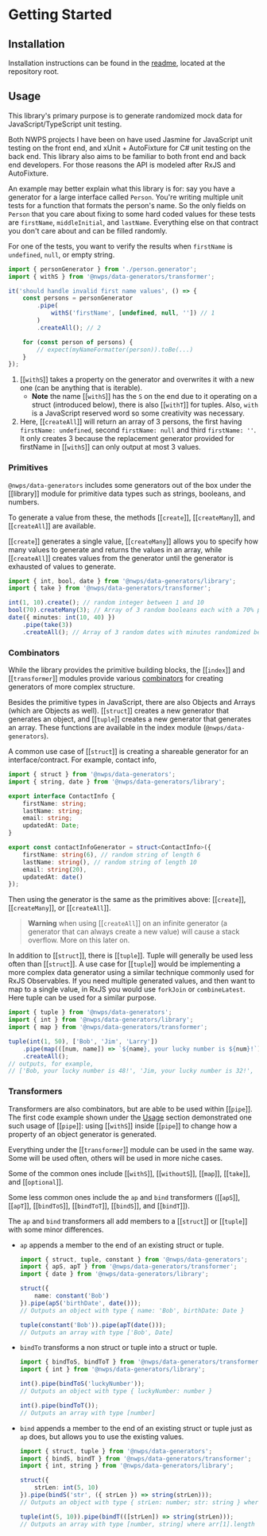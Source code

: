 # Getting Started

## Installation

Installation instructions can be found in the [readme](../../index.html), located at the repository root.

## Usage

This library's primary purpose is to generate randomized mock data for JavaScript/TypeScript unit testing.

Both NWPS projects I have been on have used Jasmine for JavaScript unit testing on the front end, and xUnit + AutoFixture for C# unit testing on the back end. This library also aims to be familiar to both front end and back end developers. For those reasons the API is modeled after RxJS and AutoFixture.

An example may better explain what this library is for: say you have a generator for a large interface called `Person`. You're writing multiple unit tests for a function that formats the person's name. So the only fields on `Person` that you care about fixing to some hard coded values for these tests are `firstName`, `middleInitial`, and `lastName`.
Everything else on that contract you don't care about and can be filled randomly.

For one of the tests, you want to verify the results when `firstName` is `undefined`, `null`, or empty string.

```typescript
import { personGenerator } from './person.generator';
import { withS } from '@nwps/data-generators/transformer';

it('should handle invalid first name values', () => {
    const persons = personGenerator
        .pipe(
            withS('firstName', [undefined, null, '']) // 1
        )
        .createAll(); // 2

    for (const person of persons) {
        // expect(myNameFormatter(person)).toBe(...)
    }
});
```

1. [[`withS`]] takes a property on the generator and overwrites it with a new one (can be anything that is iterable).
    - **Note** the name [[`withS`]] has the `S` on the end due to it operating on a struct (introduced below), there is also [[`withT`]] for tuples. Also, `with` is a JavaScript reserved word so some creativity was necessary.
2. Here, [[`createAll`]] will return an array of 3 persons, the first having `firstName: undefined`, second `firstName: null` and third `firstName: ''`.
   It only creates 3 because the replacement generator provided for firstName in [[`withS`]] can only output at most 3 values.

### Primitives

`@nwps/data-generators` includes some generators out of the box under the [[library]] module for primitive data types such as strings, booleans, and numbers.

To generate a value from these, the methods [[`create`]], [[`createMany`]], and [[`createAll`]] are available.

[[`create`]] generates a single value, [[`createMany`]] allows you to specify how many values to generate and returns the values in an array, while [[`createAll`]] creates values from the generator until the generator is exhausted of values to generate.

```typescript
import { int, bool, date } from '@nwps/data-generators/library';
import { take } from '@nwps/data-generators/transformer';

int(1, 10).create(); // random integer between 1 and 10
bool(70).createMany(3); // Array of 3 random booleans each with a 70% probability of being true
date({ minutes: int(10, 40) })
    .pipe(take(3))
    .createAll(); // Array of 3 random dates with minutes randomized between 10 and 40
```

### Combinators

While the library provides the primitive building blocks, the [[`index`]] and [[`transformer`]] modules provide various [combinators](https://en.wikipedia.org/wiki/Combinatory_logic#In_computing) for creating generators of more complex structure.

Besides the primitive types in JavaScript, there are also Objects and Arrays (which are Objects as well). [[`struct`]] creates a new generator that generates an object, and [[`tuple`]] creates a new generator that generates an array. These functions are available in the index module (`@nwps/data-generators`).

A common use case of [[`struct`]] is creating a shareable generator for an interface/contract. For example, contact info,

```typescript
import { struct } from '@nwps/data-generators';
import { string, date } from '@nwps/data-generators/library';

export interface ContactInfo {
    firstName: string;
    lastName: string;
    email: string;
    updatedAt: Date;
}

export const contactInfoGenerator = struct<ContactInfo>({
    firstName: string(6), // random string of length 6
    lastName: string(), // random string of length 10
    email: string(20),
    updatedAt: date()
});
```

Then using the generator is the same as the primitives above: [[`create`]], [[`createMany`]], or [[`createAll`]].

> **Warning** when using [[`createAll`]] on an infinite generator (a generator that can always create a new value) will cause a stack overflow. More on this later on.

In addition to [[`struct`]], there is [[`tuple`]]. Tuple will generally be used less often than [[`struct`]]. A use case for [[`tuple`]] would be implementing a more complex data generator
using a similar technique commonly used for RxJS Observables. If you need multiple generated values, and then want to map to a single value, in RxJS you would use `forkJoin` or `combineLatest`. Here tuple can be used for a similar purpose.

```typescript
import { tuple } from '@nwps/data-generators';
import { int } from '@nwps/data-generators/library';
import { map } from '@nwps/data-generators/transformer';

tuple(int(1, 50), ['Bob', 'Jim', 'Larry'])
    .pipe(map(([num, name]) => `${name}, your lucky number is ${num}!`))
    .createAll();
// outputs, for example,
// ['Bob, your lucky number is 48!', 'Jim, your lucky number is 32!', 'Larry, your lucky number is 7!']
```

### Transformers

Transformers are also combinators, but are able to be used within [[`pipe`]]. The first code example shown under the [Usage](#usage) section demonstrated one such usage of [[`pipe`]]: using [[`withS`]] inside [[`pipe`]] to change how a property of an object generator is generated.

Everything under the [[`transformer`]] module can be used in the same way. Some will be used often, others will be used in more niche cases.

Some of the common ones include [[`withS`]], [[`withoutS`]], [[`map`]], [[`take`]], and [[`optional`]].

Some less common ones include the `ap` and `bind` transformers ([[`apS`]], [[`apT`]], [[`bindToS`]], [[`bindToT`]], [[`bindS`]], and [[`bindT`]]).

The `ap` and `bind` transformers all add members to a [[`struct`]] or [[`tuple`]] with some minor differences.

-   `ap` appends a member to the end of an existing struct or tuple.

    ```ts
    import { struct, tuple, constant } from '@nwps/data-generators';
    import { apS, apT } from '@nwps/data-generators/transformer';
    import { date } from '@nwps/data-generators/library';

    struct({
        name: constant('Bob')
    }).pipe(apS('birthDate', date()));
    // Outputs an object with type { name: 'Bob', birthDate: Date }

    tuple(constant('Bob')).pipe(apT(date()));
    // Outputs an array with type ['Bob', Date]
    ```

-   `bindTo` transforms a non struct or tuple into a struct or tuple.

    ```ts
    import { bindToS, bindToT } from '@nwps/data-generators/transformer';
    import { int } from '@nwps/data-generators/library';

    int().pipe(bindToS('luckyNumber'));
    // Outputs an object with type { luckyNumber: number }

    int().pipe(bindToT());
    // Outputs an array with type [number]
    ```

-   `bind` appends a member to the end of an existing struct or tuple just as `ap` does, but allows you to use the existing values.

    ```ts
    import { struct, tuple } from '@nwps/data-generators';
    import { bindS, bindT } from '@nwps/data-generators/transformer';
    import { int, string } from '@nwps/data-generators/library';

    struct({
        strLen: int(5, 10)
    }).pipe(bindS('str', ({ strLen }) => string(strLen)));
    // Outputs an object with type { strLen: number; str: string } where str.length = strLen

    tuple(int(5, 10)).pipe(bindT(([strLen]) => string(strLen)));
    // Outputs an array with type [number, string] where arr[1].length = arr[0]
    ```
